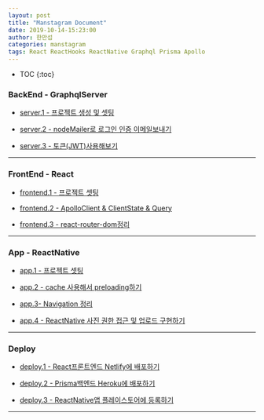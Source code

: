 ```yaml
---
layout: post
title: "Manstagram Document"
date: 2019-10-14-15:23:00
author: 한만섭
categories: manstagram
tags: React ReactHooks ReactNative Graphql Prisma Apollo
---
```




* TOC
{:toc}


### BackEnd - GraphqlServer

- [server.1 - 프로젝트 생성 및 셋팅](https://13akstjq.github.io/manstagram/2019/10/14/Manstagram-server-1-프로젝트-생성-및-셋팅.html)

- [server.2 - nodeMailer로 로그인 인증 이메일보내기](https://13akstjq.github.io/manstagram/2019/10/14/Manstagram-server-2-nodeMailer로-로그인-인증-이메일보내기.html)

- [server.3 - 토큰(JWT)사용해보기](https://13akstjq.github.io/manstagram/2019/10/14/Manstagram-server-3-토큰(JWT)사용해보기.html)

***

### FrontEnd - React

- [frontend.1 - 프로젝트 셋팅](https://13akstjq.github.io/manstagram/2019/10/14/Manstagram-frontend-1-프로젝트-셋팅.html)

- [frontend.2 - ApolloClient & ClientState & Query](https://13akstjq.github.io/manstagram/2019/10/14/Manstagram-frontend-2-ApolloClient-ClientState-Query.html)

- [frontend.3 - react-router-dom정리](https://13akstjq.github.io/manstagram/2019/10/14/Manstagram-frontend-3-react-router-dom정리.html)

***

### App - ReactNative

- [app.1 - 프로젝트 셋팅](https://13akstjq.github.io/manstagram/2019/10/14/Manstagram-app-1-프로젝트-셋팅.html)
- [app.2 - cache 사용해서 preloading하기](https://13akstjq.github.io/manstagram/2019/10/14/Manstagram-app-2-cache-사용해서-preloading하기.html)
- [app.3- Navigation 정리](https://13akstjq.github.io/manstagram/2019/10/14/Manstagram-app-3-Navigation-정리.html)

- [app.4 - ReactNative 사진 권한 접근 및 업로드 구현하기](https://13akstjq.github.io/manstagram/2019/10/14/Manstagram-app-4-ReactNative-사진-권한-접근-및-업로드-구현하기.html)

***

### Deploy

- [deploy.1 - React프론트엔드 Netlify에 배포하기](https://13akstjq.github.io/manstagram/2019/10/14/Manstagram-deploy-1-React프론트엔드-Netlify에-배포하기.html)

- [deploy.2 - Prisma백엔드 Heroku에 배포하기](https://13akstjq.github.io/manstagram/2019/10/14/Manstagram-deploy-2-Prisma백엔드-Heroku에-배포하기.html)

- [deploy.3 - ReactNative앱 플레이스토어에 등록하기](https://13akstjq.github.io/manstagram/2019/10/14/Manstagram-deploy-3-ReactNative앱-플레이스토어에-등록하기.html)

***

